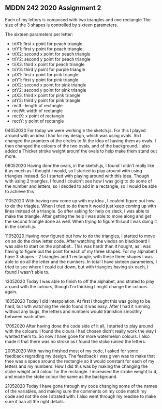 ## MDDN 242 2020 Assignment 2


Each of my letters is composed with two triangles and one rectangle The size of the 3 shapes is controlled by sixteen parameters.

The sixteen parameters per letter:
  * triX1: first x point for peach triangle
  * triY1: first y point for peach triangle
  * triX2: second x point for peach triangle
  * triY2: second y point for peach triangle
  * triX3: third x point for peach triangle
  * triY3: third y point for purple triangle
  * ptX1: first x point for pink triangle
  * ptY1: first y point for pink triangle
  * ptX2: second x point for pink triangle
  * ptY2: second y point for pink triangle
  * ptX3: third x point for pink triangle
  * ptY3: third y point for pink triangle
  * rectL: length of rectangle
  * rectW: width of rectangle
  * rectX: x point of rectangle
  * rectY: y point of rectangle


04052020 For today we were working n the sketch.js. For this I played around with an idea I had for my design, which was using ovals. So I changed the pramters of the circles to fit the idea of having them as ovals. I then changed the colours of the two ovals, and of the background. I also added a Thicker stroke weight arounf the ovals to help make them stand out more.

08052020 Having donr the ovals, in the sketch.js, I found I didn't really like it as much as I thought I would, so I started to play around with using triangles instead. So I started with playing around with this idea. Though with using 2 triangles, I found I couldn't see how I was goig to do some of the number and letters, so i decded to add in a rectangle, so I would be able to achieve this

11052020  With having now come up with my idea , I couldnt figure out how to do the triagles. When I tried to do them it would just keep coming up with lines instead of a triangle. So after asking for help on slack, I was able to make the triangle. After getting the help I was able to move along and get the second triangle done as well. When trying to figure thisout I was doing it in the sketch.js.

11052020 Having now figured out how to do the triangles, I started to move on an do the draw letter code. After watching the viedos on blackboard I was able to start on the alphabet.. This was hardr than it hought, as i was having to figure out the point for each of my three shapes.  For my alphabet I have 3 shapes - 2 triangles and 1 rectangle, with these three shapes I was able to do all the letter and the numbers. In total I have sixteen parameters, I tried to see where I could cut down, but with triangles having six each, I found I wasn't able to.

13052020 Today I was able to finish to off the alphabet, and strated to play around with the colours, though I'm thinking I might change the colours again.

16052020 Today I did interpolation. At first i thought this was going to be hard, but wth watching the viedo found it was easy. After I had it running without any bugs, the letters and numbers would tranistion smoothly between each other.

17052020 After having done the code side of it all, I started to play around with the colours. I found the clours I had chosen didn't really work the way I wanted them to. So now I have gone for more watermelon colours. I also made it that there was no stroke as I found the stoke runied the letters.

20052020 With having finished most of my code, I asked for some feedback regrading my design. The feedback I was given was to make that thee was a space around the rectangle so it would constant for each of my letters and my numbers. How I did this was by making the changing the stoke weight and colour for the rectangle. I increased the stroke weight to 4, and made the stoke colour the same as the background.

21052020 Today I have gone through my code changing some of the names of the variables, and making sure the comments on my code match my code and not the one I strated with. I also went through my readme to make sure it haa all the right details.